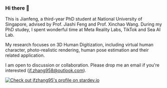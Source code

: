 ### Hi there 👋


This is Jianfeng, a third-year PhD student at National University of Singapore, advised by Prof. Jiashi Feng and Prof. Xinchao Wang. During my PhD studey, I spent wonderful time at Meta Reality Labs, TikTok and Sea AI Lab.

My research focuses on 3D Human Digitization, including virtual human character, photo-realistic rendering, human pose estimation and their related application. 

I am open to discussion or collaboration. Please drop me an email if you're interested (jf.zhang958@outlook.com).

[![Check out jfzhang95's profile on stardev.io](https://stardev.io/developers/jfzhang95/badge/languages/country.svg)](https://stardev.io/developers/jfzhang95)
